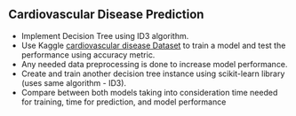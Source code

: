 ## Cardiovascular Disease Prediction

 - Implement Decision Tree using ID3 algorithm.
 - Use Kaggle [cardiovascular disease Dataset](https://www.kaggle.com/datasets/sulianova/cardiovascular-disease-dataset) to train a model and test the performance using accuracy metric.
 - Any needed data preprocessing is done to increase model performance.
 - Create and train another decision tree instance using scikit-learn library (uses same algorithm - ID3).
 - Compare between both models taking into consideration time needed for training, time for prediction, and model performance
